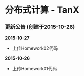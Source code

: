 分布式计算  -  TanX
===============

### 更新公告 (创建于2015-10-26)
<b>2015-10-27</b><br />
* 上传Homework02代码

<b>2015-10-26</b><br />
* 上传Homework01代码
